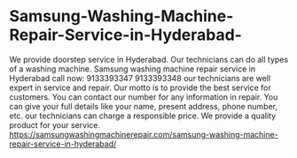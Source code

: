 # Samsung-Washing-Machine-Repair-Service-in-Hyderabad-
We provide doorstep service in Hyderabad. Our technicians can do all types of a washing machine. Samsung washing machine repair service in Hyderabad call now: 9133393347 9133393348 our technicians are well expert in service and repair. Our motto is to provide the best service for customers. You can contact our number for any information in repair. You can give your full details like your name, present address, phone number, etc. our technicians can charge a responsible price. We provide a quality product for your service.  https://samsungwashingmachinerepair.com/samsung-washing-machine-repair-service-in-hyderabad/
